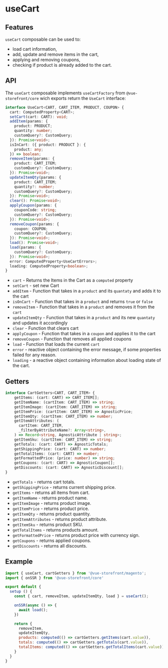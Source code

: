 # useCart

## Features
`useCart` composable can be used to:
* load cart information,
* add, update and remove items in the cart,
* applying and removing coupons,
* checking if product is already added to the cart.

## API
The `useCart` composable implements `useCartFactory` from `@vue-storefront/core` wich exports return the `UseCart` interface:

```typescript
interface UseCart<CART, CART_ITEM, PRODUCT, COUPON> {
  cart: ComputedProperty<CART>;
  setCart(cart: CART): void;
  addItem(params: {
    product: PRODUCT;
    quantity: number;
    customQuery?: CustomQuery;
  }): Promise<void>;
  isInCart: ({ product: PRODUCT }: {
    product: any;
  }) => boolean;
  removeItem(params: {
    product: CART_ITEM;
    customQuery?: CustomQuery;
  }): Promise<void>;
  updateItemQty(params: {
    product: CART_ITEM;
    quantity?: number;
    customQuery?: CustomQuery;
  }): Promise<void>;
  clear(): Promise<void>;
  applyCoupon(params: {
    couponCode: string;
    customQuery?: CustomQuery;
  }): Promise<void>;
  removeCoupon(params: {
    coupon: COUPON;
    customQuery?: CustomQuery;
  }): Promise<void>;
  load(): Promise<void>;
  load(params: {
    customQuery?: CustomQuery;
  }): Promise<void>;
  error: ComputedProperty<UseCartErrors>;
  loading: ComputedProperty<boolean>;
}
```

* `cart` - Returns the Items in the Cart as a `computed` property
* `setCart` - set new Cart
* `addItem` - Function that takes in a `product` and its `quantaty` and adds it to the cart
* `isOnCart` - Function that takes in a `product` and returns `true` or `false`
* `removeItem` - Function that takes in a `product` and removes it from the `cart`
* `updateItemQty` - Function that takes in a `product` and its new `quantaty` and updates it accordingly
* `clear` - Function that clears cart
* `applyCoupon` - Function that takes in a `coupon` and applies it to the cart
* `removeCoupon` - Function that removes all applied coupons
* `load` - Function that loads the current `cart`
* `error` - reactive object containing the error message, if some properties failed for any reason.
* `loading` - a reactive object containing information about loading state of the cart.

## Getters

````typescript
interface CartGetters<CART, CART_ITEM> {
    getItems: (cart: CART) => CART_ITEM[];
    getItemName: (cartItem: CART_ITEM) => string;
    getItemImage: (cartItem: CART_ITEM) => string;
    getItemPrice: (cartItem: CART_ITEM) => AgnosticPrice;
    getItemQty: (cartItem: CART_ITEM) => number;
    getItemAttributes: (
      cartItem: CART_ITEM,
      _filterByAttributeName?: Array<string>,
    ) => Record<string, AgnosticAttribute | string>;
    getItemSku: (cartItem: CART_ITEM) => string;
    getTotals: (cart: CART) => AgnosticTotals;
    getShippingPrice: (cart: CART) => number;
    getTotalItems: (cart: CART) => number;
    getFormattedPrice: (price: number) => string;
    getCoupons: (cart: CART) => AgnosticCoupon[];
    getDiscounts: (cart: CART) => AgnosticDiscount[];
}
````

* `getTotals` - returns cart totals.
* `getShippingPrice` - returns current shipping price.
* `getItems` - returns all items from cart.
* `getItemName` - returns product name.
* `getItemImage` - returns product image.
* `getItemPrice` - returns product price.
* `getItemQty` - returns product quantity.
* `getItemAttributes` - returns product attribute.
* `getItemSku` - returns product SKU.
* `getTotalItems` - returns products amount.
* `getFormattedPrice` - returns product price with currency sign.
* `getCoupons` - returns applied coupons.
* `getDiscounts` - returns all discounts.

## Example

```javascript
import { useCart, cartGetters } from '@vue-storefront/magento';
import { onSSR } from '@vue-storefront/core'

export default {
  setup () {
    const { cart, removeItem, updateItemQty, load } = useCart();

    onSSR(async () => {
      await load();
    })

    return {
      removeItem,
      updateItemQty,
      products: computed(() => cartGetters.getItems(cart.value)),
      totals: computed(() => cartGetters.getTotals(cart.value)),
      totalItems: computed(() => cartGetters.getTotalItems(cart.value))
    }
  }
}
```
